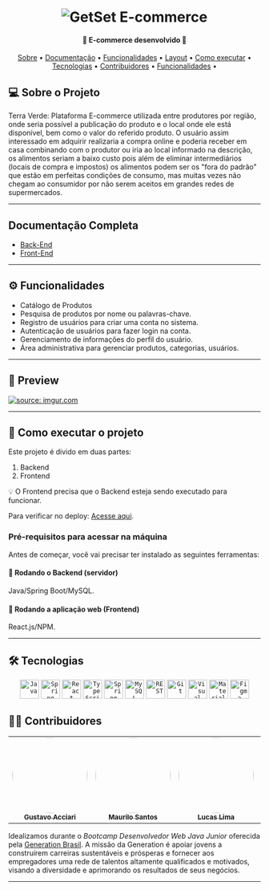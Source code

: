 <p align="center">
</p>


<h1 align="center">
    <img alt="GetSet E-commerce" href="#" src="https://user-images.githubusercontent.com/117536257/231513860-7330bfe0-31fa-4403-ba25-a606b7747186.jpg" />
</h1>


<h4 align="center">🌿 E-commerce desenvolvido  🌿</h4>

<p align="center">
 <a href="#-sobre-o-projeto">Sobre</a> •
 <a href="#-documentação-completa">Documentação</a> •
 <a href="#-funcionalidades">Funcionalidades</a> •
 <a href="#-layout">Layout</a> • 
 <a href="#-como-executar-o-projeto">Como executar</a> • 
 <a href="#-tecnologias">Tecnologias</a> • 
 <a href="#-contribuidores">Contribuidores</a> • 
 <a href="#-funcionalidades">Funcionalidades</a> •
</p>


## 💻 Sobre o Projeto

Terra Verde: Plataforma E-commerce utilizada entre produtores por região, onde seria possível a publicação do produto e o local onde ele está disponível, bem como o valor do referido produto. O usuário assim interessado em adquirir realizaria a compra online e poderia receber em casa combinando com o produtor ou iria ao local informado na descrição, os alimentos seriam a baixo custo pois além de eliminar intermediários (locais de compra e impostos) os alimentos podem ser os "fora do padrão" que estão em perfeitas condições de consumo, mas muitas vezes não chegam ao consumidor por não serem aceitos em grandes redes de supermercados.

---

##  Documentação Completa

- <a href="https://github.com/TerraVerdePI/Integrative-Project">Back-End</a>
- <a href="https://github.com/TerraVerdePI/Front-End_Projeto_Integrador">Front-End</a>

---

## ⚙️ Funcionalidades

- Catálogo de Produtos
- Pesquisa de produtos por nome ou palavras-chave.
- Registro de usuários para criar uma conta no sistema.
- Autenticação de usuários para fazer login na conta.
- Gerenciamento de informações do perfil do usuário.
- Área administrativa para gerenciar produtos, categorias, usuários.

---

## 🎨 Preview

<a href="https://imgur.com/XvfSoDq"><img src="https://i.imgur.com/XvfSoDq.png" title="source: imgur.com" /></a>

---

## 🚀 Como executar o projeto

Este projeto é divido em duas partes:

1. Backend 
2. Frontend 

💡 O Frontend precisa que o Backend esteja sendo executado para funcionar.

Para verificar no deploy: [Acesse aqui](https://front-end-projeto-integrador.vercel.app/).

### Pré-requisitos para acessar na máquina

Antes de começar, você vai precisar ter instalado as seguintes ferramentas:

#### 🎲 Rodando o Backend (servidor)

Java/Spring Boot/MySQL.

#### 🧭 Rodando a aplicação web (Frontend)

React.js/NPM.

---

## 🛠 Tecnologias

<div align="center">
	<code><img height="38" src="https://user-images.githubusercontent.com/25181517/117201156-9a724800-adec-11eb-9a9d-3cd0f67da4bc.png" alt="Java" title="Java" /></code>
	<code><img height="38" src="https://user-images.githubusercontent.com/25181517/117201470-f6d56780-adec-11eb-8f7c-e70e376cfd07.png" alt="Spring" title="Spring" /></code>
	<code><img height="38" src="https://user-images.githubusercontent.com/25181517/183897015-94a058a6-b86e-4e42-a37f-bf92061753e5.png" alt="React" title="React" /></code>
	<code><img height="38" src="https://user-images.githubusercontent.com/25181517/183890598-19a0ac2d-e88a-4005-a8df-1ee36782fde1.png" alt="TypeScript" title="TypeScript" /></code>
	<code><img height="38" src="https://user-images.githubusercontent.com/25181517/183891303-41f257f8-6b3d-487c-aa56-c497b880d0fb.png" alt="Spring Boot" title="Spring Boot" /></code>
	<code><img height="38" src="https://user-images.githubusercontent.com/25181517/183896128-ec99105a-ec1a-4d85-b08b-1aa1620b2046.png" alt="MySQL" title="MySQL" /></code>
	<code><img height="38" src="https://user-images.githubusercontent.com/25181517/192107858-fe19f043-c502-4009-8c47-476fc89718ad.png" alt="REST" title="REST" /></code>
	<code><img height="38" src="https://user-images.githubusercontent.com/25181517/192108372-f71d70ac-7ae6-4c0d-8395-51d8870c2ef0.png" alt="Git" title="Git" /></code>
	<code><img height="38" src="https://user-images.githubusercontent.com/25181517/192108891-d86b6220-e232-423a-bf5f-90903e6887c3.png" alt="Visual Studio Code" title="Visual Studio Code" /></code>
	<code><img height="38" src="https://user-images.githubusercontent.com/25181517/189716630-fe6c084c-6c66-43af-aa49-64c8aea4a5c2.png" alt="Material UI" title="Material UI" /></code>
	<code><img height="38" src="https://user-images.githubusercontent.com/25181517/189715289-df3ee512-6eca-463f-a0f4-c10d94a06b2f.png" alt="Figma" title="Figma" /></code>
</div>



## 👨‍💻 Contribuidores

<table>
  <tr>
    <td align="center">
      <a href="https://github.com/Guacciari">
        <img style="border-radius: 50%;" src="https://avatars.githubusercontent.com/u/127262251?v=4" width="150px;" alt=""/>
        <br />
        <sub><b>Gustavo Acciari</b></sub>
      </a>
      <br />
      <a href="https://thegetset.herokuapp.com/" title="GetSet"></a>
    </td>
    <td align="center">
      <a href="https://github.com/maurilosantos">
        <img style="border-radius: 50%;" src="https://avatars.githubusercontent.com/u/109925535?v=4" width="150px;" alt=""/>
        <br />
        <sub><b>Maurilo Santos</b></sub>
      </a>
      <br />
      <a href="https://thegetset.herokuapp.com/" title="GetSet"></a>
    </td>
    <td align="center">
      <a href="https://github.com/LucasLimaDSGN">
        <img style="border-radius: 50%;" src="https://avatars.githubusercontent.com/u/120518488?v=4" width="150px;" alt=""/>
        <br />
        <sub><b>Lucas Lima</b></sub>
      </a>
      <br />
      <a href="https://thegetset.herokuapp.com/" title="GetSet"></a>
    </td>
    <td align="center">
      <a href="https://github.com/rafaelGalvao1">
        <img style="border-radius: 50%;" src="https://avatars.githubusercontent.com/u/117536257?v=4" width="150px;" alt=""/>
        <br />
        <sub><b>Rafael Galvão</b></sub>
      </a>
      <br />
      <a href="https://thegetset.herokuapp.com/" title="GetSet"></a>
    </td>
    <td align="center">
      <a href="https://github.com/Janjanzinh">
        <img style="border-radius: 50%;" src="https://avatars.githubusercontent.com/u/116311574?v=4" width="150px;" alt=""/>
        <br />
        <sub><b>Janilson Alves</b></sub>
      </a>
      <br />
      <a href="https://thegetset.herokuapp.com/" title="GetSet"></a>
    </td>
    <td align="center">
      <a href="https://github.com/HenriqueSam45Br">
        <img style="border-radius: 50%;" src="https://avatars.githubusercontent.com/u/127551165?v=4" width="150px;" alt=""/>
        <br />
        <sub><b>Henrique Sam</b></sub>
      </a>
      <br />
      <a href="https://thegetset.herokuapp.com/" title="GetSet"></a>
    </td>
  </tr>
</table>



Idealizamos durante o <em>Bootcamp Desenvolvedor Web Java Junior</em> oferecida pela <a href="https://brazil.generation.org/">Generation Brasil</a>. A missão da Generation é apoiar jovens a construírem carreiras sustentáveis e prósperas e fornecer aos empregadores uma rede de talentos altamente qualificados e motivados, visando a diversidade e aprimorando os resultados de seus negócios.




---
